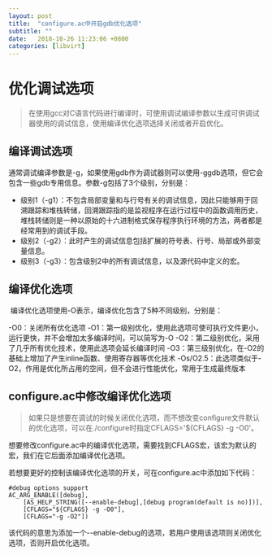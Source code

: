 ```yaml
---
layout: post
title:  "configure.ac中开启gdb优化选项"
subtitle: ""
date:   2018-10-26 11:23:06 +0800
categories: [libvirt]
---
```


# 优化调试选项

> 在使用gcc对C语言代码进行编译时，可使用调试编译参数以生成可供调试器使用的调试信息，使用编译优化选项选择关闭或者开启优化。

## 编译调试选项

​	通常调试编译参数是-g，如果使用gdb作为调试器则可以使用-ggdb选项，但它会包含一些gdb专用信息。参数-g包括了3个级别，分别是：

- 级别1（-g1）：不包含局部变量和与行号有关的调试信息，因此只能够用于回溯跟踪和堆栈转储，回溯跟踪指的是监视程序在运行过程中的函数调用历史，堆栈转储则是一种以原始的十六进制格式保存程序执行环境的方法，两者都是经常用到的调试手段。
- 级别2（-g2）：此时产生的调试信息包括扩展的符号表、行号、局部或外部变量信息。
- 级别3（-g3）：包含级别2中的所有调试信息，以及源代码中定义的宏。

## 编译优化选项

​	编译优化选项使用-O表示，编译优化包含了5种不同级别，分别是：

-O0：关闭所有优化选项
-O1：第一级别优化，使用此选项可使可执行文件更小，运行更快，并不会增加太多编译时间，可以简写为-O
-O2：第二级别优化，采用了几乎所有优化技术，使用此选项会延长编译时间
-O3：第三级别优化，在-O2的基础上增加了产生inline函数、使用寄存器等优化技术
-Os/O2.5：此选项类似于-O2，作用是优化所占用的空间，但不会进行性能优化，常用于生成最终版本

## configure.ac中修改编译优化选项

> 如果只是想要在调试的时候关闭优化选项，而不想改变configure文件默认的优化选项，可以在./configure时指定CFLAGS='${CFLAGS} -g -O0'。

​	想要修改configure.ac中的编译优化选项，需要找到CFLAGS宏，该宏为默认的宏，我们在它后面添加编译优化选项。

​	若想要更好的控制该编译优化选项的开关，可在configure.ac中添加如下代码：

``` 
#debug options support
AC_ARG_ENABLE([debug],
    [AS_HELP_STRING([--enable-debug],[debug program(default is no)])],
    [CFLAGS="${CFLAGS} -g -O0"],
    [CFLAGS="-g -O2"])
```

​	该代码的意思为添加一个--enable-debug的选项，若用户使用该选项则关闭优化选项，否则开启优化选项。




